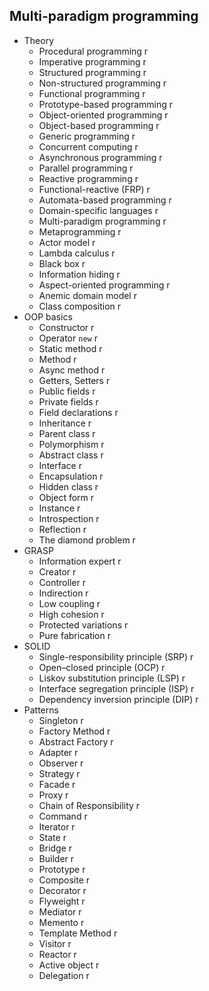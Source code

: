 ## Multi-paradigm programming

- Theory
  - Procedural programming r
  - Imperative programming r
  - Structured programming r
  - Non-structured programming r
  - Functional programming r
  - Prototype-based programming r
  - Object-oriented programming r
  - Object-based programming r
  - Generic programming r
  - Concurrent computing r
  - Asynchronous programming r
  - Parallel programming r
  - Reactive programming r
  - Functional-reactive (FRP) r
  - Automata-based programming r
  - Domain-specific languages r
  - Multi-paradigm programming r
  - Metaprogramming r
  - Actor model r
  - Lambda calculus r
  - Black box r
  - Information hiding r
  - Aspect-oriented programming r
  - Anemic domain model r
  - Class composition r
- OOP basics
  - Constructor r
  - Operator `new` r
  - Static method r
  - Method r
  - Async method r
  - Getters, Setters r
  - Public fields r
  - Private fields r
  - Field declarations r
  - Inheritance r
  - Parent class r
  - Polymorphism r
  - Abstract class r
  - Interface r
  - Encapsulation r
  - Hidden class r
  - Object form r
  - Instance r
  - Introspection r
  - Reflection r
  - The diamond problem r
- GRASP
  - Information expert r
  - Creator r
  - Controller r
  - Indirection r
  - Low coupling r
  - High cohesion r
  - Protected variations r
  - Pure fabrication r
- SOLID
  - Single-responsibility principle (SRP) r
  - Open–closed principle (OCP) r
  - Liskov substitution principle (LSP) r
  - Interface segregation principle (ISP) r
  - Dependency inversion principle (DIP) r
- Patterns
  - Singleton r
  - Factory Method r
  - Abstract Factory r
  - Adapter r
  - Observer r
  - Strategy r
  - Facade r
  - Proxy r
  - Chain of Responsibility r
  - Command r
  - Iterator r
  - State r
  - Bridge r
  - Builder r
  - Prototype r
  - Composite r
  - Decorator r
  - Flyweight r
  - Mediator r
  - Memento r
  - Template Method r
  - Visitor r
  - Reactor r
  - Active object r
  - Delegation r
